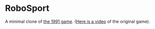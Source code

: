 # RoboSport

A minimal clone of [the 1991 game](https://en.wikipedia.org/wiki/RoboSport). ([Here is a video](https://www.youtube.com/watch?v=gM2dTNLRUfU) of the original game).

